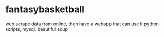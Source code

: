 # fantasybasketball
web scrape data from online, 
then have a webapp that can use it
python scripts, mysql, beautiful soup
